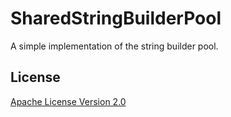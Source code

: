 SharedStringBuilderPool
=======================

A simple implementation of the string builder pool.

## License
[Apache License Version 2.0](LICENSE.txt)